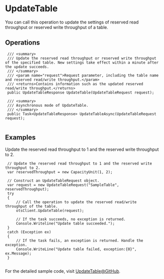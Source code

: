 # UpdateTable

You can call this operation to update the settings of reserved read throughput or reserved write throughput of a table.

## Operations

```
 /// <summary>
 /// Update the reserved read throughput or reserved write throughput of the specified table. New settings take effect within a minute after the update succeeds.
 /// </summary>
 /// <param name="request">Request parameter, including the table name and reserved read/write throughput.</param>
 /// <returns>Contains information such as the updated reserved read/write throughput.</returns>
 public UpdateTableResponse UpdateTable(UpdateTableRequest request);

 /// <summary>
 /// Asynchronous mode of UpdateTable.
 /// </summary>
 public Task<UpdateTableResponse> UpdateTableAsync(UpdateTableRequest request);
			
```

## Examples

Update the reserved read throughput to 1 and the reserved write throughput to 2.

```
 // Update the reserved read throughput to 1 and the reserved write throughput to 2.
 var reservedThroughput = new CapacityUnit(1, 2);

 // Construct an UpdateTableRequest object.
 var request = new UpdateTableRequest("SampleTable", reservedThroughput);
 try
 {
     // Call the operation to update the reserved read/write throughput of the table.
     otsClient.UpdateTable(request);

     // If the task succeeds, no exception is returned.
     Console.Writeline("Update table succeeded.");
 }
 catch (Exception ex)
 {
     // If the task fails, an exception is returned. Handle the exception.
     Console.WriteLine("Update table failed, exception:{0}", ex.Message);
 }
			
```

For the detailed sample code, visit [UpdateTable@GitHub](https://github.com/aliyun/aliyun-tablestore-csharp-sdk/blob/master/sample/Samples/CreateTableSample.cs).

